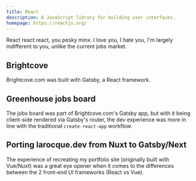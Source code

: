 ```yaml
---
title: React
description: A JavaScript library for building user interfaces.
homepage: https://reactjs.org/
---
```


React react react, you pesky minx. I love you, I hate you, I'm largely indifferent to you, unlike the current jobs market.

## Brightcove

Brightcove.com was built with Gatsby, a React framework.

## Greenhouse jobs board

The jobs board was part of Brightcove.com's Gatsby app, but with it being client-side rendered via Gatsby's router, the dev experience was more in line with the traditional `create-react-app` workflow.

## Porting larocque.dev from Nuxt to Gatsby/Next

The experience of recreating my portfolio site (originally built with Vue/Nuxt) was a great eye opener when it comes to the differences between the 2 front-end UI frameworks (React vs Vue).
